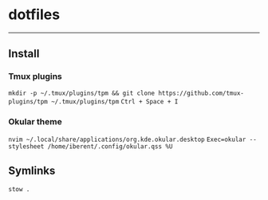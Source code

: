 # dotfiles

---

## Install

### Tmux plugins

`mkdir -p ~/.tmux/plugins/tpm && git clone https://github.com/tmux-plugins/tpm ~/.tmux/plugins/tpm`
`Ctrl + Space + I`

### Okular theme

`nvim ~/.local/share/applications/org.kde.okular.desktop`
`Exec=okular --stylesheet /home/iberent/.config/okular.qss %U`

## Symlinks

`stow .`
